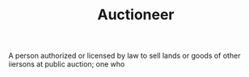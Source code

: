 ---
title: Auctioneer
letter: A
permalink: "/definitions/auctioneer.html"
body: A person authorized or licensed by law to sell lands or goods of other iiersons
  at public auction; one who
published_at: '2018-07-07'
source: Black's Law Dictionary
layout: post
---